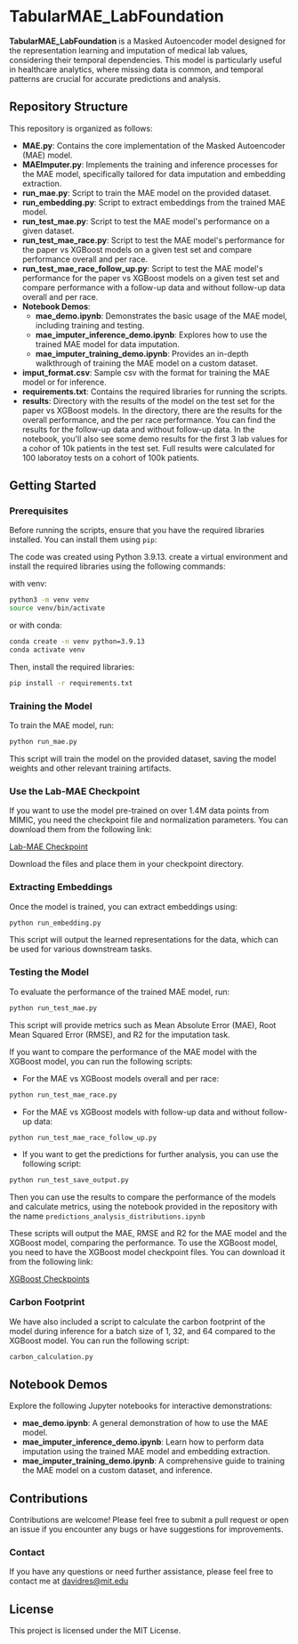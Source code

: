 # TabularMAE_LabFoundation

**TabularMAE_LabFoundation** is a Masked Autoencoder model designed for the representation learning and imputation of medical lab values, considering their temporal dependencies. This model is particularly useful in healthcare analytics, where missing data is common, and temporal patterns are crucial for accurate predictions and analysis.

## Repository Structure

This repository is organized as follows:

- **MAE.py**: Contains the core implementation of the Masked Autoencoder (MAE) model.
- **MAEImputer.py**: Implements the training and inference processes for the MAE model, specifically tailored for data imputation and embedding extraction.
- **run_mae.py**: Script to train the MAE model on the provided dataset.
- **run_embedding.py**: Script to extract embeddings from the trained MAE model.
- **run_test_mae.py**: Script to test the MAE model's performance on a given dataset.
- **run_test_mae_race.py**: Script to test the MAE model's performance for the paper vs XGBoost models on a given test set and compare performance overall and per race.
- **run_test_mae_race_follow_up.py**: Script to test the MAE model's performance for the paper vs XGBoost models on a given test set and compare performance with a follow-up data and without follow-up data overall and per race.
- **Notebook Demos**:
  - **mae_demo.ipynb**: Demonstrates the basic usage of the MAE model, including training and testing.
  - **mae_imputer_inference_demo.ipynb**: Explores how to use the trained MAE model for data imputation.
  - **mae_imputer_training_demo.ipynb**: Provides an in-depth walkthrough of training the MAE model on a custom dataset.
- **imput_format.csv**: Sample csv with the format for training the MAE model or for inference.
- **requirements.txt**: Contains the required libraries for running the scripts.
- **results**: Directory with the results of the model on the test set for the paper vs XGBoost models. In the directory, there are the results for the overall performance, and the per race performance. You can find the results for the follow-up data and without follow-up data. In the notebook, you'll also see some demo results for the first 3 lab values for a cohor of 10k patients in the test set. Full results were calculated for 100 laboratoy tests on a cohort of 100k patients.

## Getting Started

### Prerequisites

Before running the scripts, ensure that you have the required libraries installed. You can install them using `pip`:

The code was created using Python 3.9.13. create a virtual environment and install the required libraries using the following commands:

with venv:

```bash
python3 -m venv venv
source venv/bin/activate
```

or with conda:

```bash
conda create -n venv python=3.9.13
conda activate venv
```

Then, install the required libraries:

```bash
pip install -r requirements.txt
```

### Training the Model

To train the MAE model, run:

```bash
python run_mae.py
```

This script will train the model on the provided dataset, saving the model weights and other relevant training artifacts.

### Use the Lab-MAE Checkpoint

If you want to use the model pre-trained on over 1.4M data points from MIMIC, you need the checkpoint file and normalization parameters. You can download them from the following link:

[Lab-MAE Checkpoint](https://drive.google.com/drive/folders/1i_hdYGcB0mi0L8BJTYSI4VU-GKSaQIAo?usp=sharing)

Download the files and place them in your checkpoint directory. 

### Extracting Embeddings
Once the model is trained, you can extract embeddings using:

```bash
python run_embedding.py
```
This script will output the learned representations for the data, which can be used for various downstream tasks.

### Testing the Model
To evaluate the performance of the trained MAE model, run:

```bash
python run_test_mae.py
```

This script will provide metrics such as Mean Absolute Error (MAE), Root Mean Squared Error (RMSE), and R2 for the imputation task.

If you want to compare the performance of the MAE model with the XGBoost model, you can run the following scripts:

- For the MAE vs XGBoost models overall and per race:

```bash
python run_test_mae_race.py
```

- For the MAE vs XGBoost models with follow-up data and without follow-up data:

```bash
python run_test_mae_race_follow_up.py
```

- If you want to get the predictions for further analysis, you can use the following script:

```bash
python run_test_save_output.py
```

Then you can use the results to compare the performance of the models and calculate metrics, using the notebook provided in the repository with the name `predictions_analysis_distributions.ipynb`

These scripts will output the MAE, RMSE and R2 for the MAE model and the XGBoost model, comparing the performance. To use the XGBoost model, you need to have the XGBoost model checkpoint files. You can download it from the following link:

[XGBoost Checkpoints](https://drive.google.com/drive/folders/1EGJlWUqcQpV46G2_R0LxxdZ-saDlzeNC?usp=sharing)

### Carbon Footprint

We have also included a script to calculate the carbon footprint of the model during inference for a batch size of 1, 32, and 64 compared to the XGBoost model. You can run the following script:

```bash
carbon_calculation.py
```

## Notebook Demos

Explore the following Jupyter notebooks for interactive demonstrations:

- **mae_demo.ipynb**: A general demonstration of how to use the MAE model.
- **mae_imputer_inference_demo.ipynb**: Learn how to perform data imputation using the trained MAE model and embedding extraction.
- **mae_imputer_training_demo.ipynb**: A comprehensive guide to training the MAE model on a custom dataset, and inference.

## Contributions

Contributions are welcome! Please feel free to submit a pull request or open an issue if you encounter any bugs or have suggestions for improvements.

### Contact

If you have any questions or need further assistance, please feel free to contact me at davidres@mit.edu

## License

This project is licensed under the MIT License.

